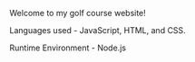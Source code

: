 Welcome to my golf course website!

Languages used - JavaScript, HTML, and CSS.

Runtime Environment - Node.js

